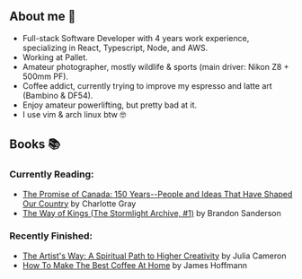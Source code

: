 ## About me 👋
- Full-stack Software Developer with 4 years work experience, specializing in React, Typescript, Node, and AWS.
- Working at Pallet.
- Amateur photographer, mostly wildlife & sports (main driver: Nikon Z8 + 500mm PF).
- Coffee addict, currently trying to improve my espresso and latte art (Bambino & DF54).
- Enjoy amateur powerlifting, but pretty bad at it.
- I use vim & arch linux btw 🤓


## Books 📚
### Currently Reading:
<!-- GOODREADS-LIST:START -->
- [The Promise of Canada: 150 Years--People and Ideas That Have Shaped Our Country](https://www.goodreads.com/review/show/7431344452?utm_medium=api&utm_source=rss) by Charlotte Gray
- [The Way of Kings (The Stormlight Archive, #1)](https://www.goodreads.com/review/show/6055799913?utm_medium=api&utm_source=rss) by Brandon Sanderson
<!-- GOODREADS-LIST:END -->
### Recently Finished:
<!-- GOODREADS-FINISHED:START -->
- [The Artist's Way: A Spiritual Path to Higher Creativity](https://www.goodreads.com/review/show/7188838110?utm_medium=api&utm_source=rss) by Julia Cameron
- [How To Make The Best Coffee At Home](https://www.goodreads.com/review/show/7220973492?utm_medium=api&utm_source=rss) by James Hoffmann
<!-- GOODREADS-FINISHED:END -->
